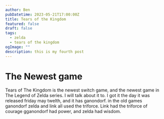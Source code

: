 ```yaml
---
author: Ben
pubDatetime: 2023-05-21T17:00:00Z
title: Tears of the Kingdom
featured: false
draft: false
tags:
  - zelda
  - tears of the kingdom
ogImage: ""
description: this is my fourth post
---
```


# The Newest game

Tears of The Kingdom is the newest switch game, and the newest game in The Legend of Zelda series. I will talk about it to. I got it the day it was released friday may twelth, and it has ganondorf. in the old games ganondorf zelda and link all used the triforce. Link had the triforce of courage gganondorf had power, and zelda had wisdom.
